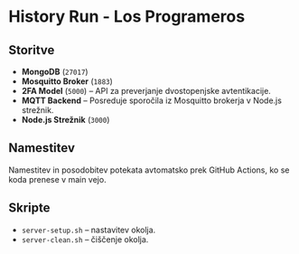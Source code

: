 # History Run - Los Programeros

## Storitve

- **MongoDB** (`27017`)
- **Mosquitto Broker** (`1883`)
- **2FA Model** (`5000`) – API za preverjanje dvostopenjske avtentikacije.
- **MQTT Backend** – Posreduje sporočila iz Mosquitto brokerja v Node.js strežnik.
- **Node.js Strežnik** (`3000`)

## Namestitev

Namestitev in posodobitev potekata avtomatsko prek GitHub Actions, ko se koda prenese v main vejo.

## Skripte

- `server-setup.sh` – nastavitev okolja.
- `server-clean.sh` – čiščenje okolja.